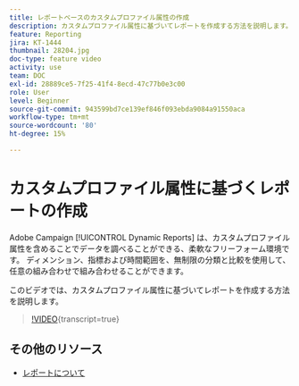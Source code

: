 ```yaml
---
title: レポートベースのカスタムプロファイル属性の作成
description: カスタムプロファイル属性に基づいてレポートを作成する方法を説明します。
feature: Reporting
jira: KT-1444
thumbnail: 28204.jpg
doc-type: feature video
activity: use
team: DOC
exl-id: 28889ce5-7f25-41f4-8ecd-47c77b0e3c00
role: User
level: Beginner
source-git-commit: 943599bd7ce139ef846f093ebda9084a91550aca
workflow-type: tm+mt
source-wordcount: '80'
ht-degree: 15%

---
```


# カスタムプロファイル属性に基づくレポートの作成

Adobe Campaign [!UICONTROL Dynamic Reports] は、カスタムプロファイル属性を含めることでデータを調べることができる、柔軟なフリーフォーム環境です。 ディメンション、指標および時間範囲を、無制限の分類と比較を使用して、任意の組み合わせで組み合わせることができます。

このビデオでは、カスタムプロファイル属性に基づいてレポートを作成する方法を説明します。

>[!VIDEO](https://video.tv.adobe.com/v/28204?learn=on){transcript=true}

## その他のリソース

* [ レポートについて ](https://experienceleague.adobe.com/docs/campaign-standard/using/reporting/about-reporting/about-dynamic-reports.html?lang=en)
